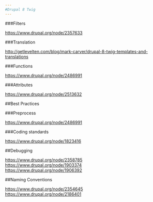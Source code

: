 ```yaml
---
#Drupal 8 Twig
---
```


###Filters

https://www.drupal.org/node/2357633

###Translation

http://getlevelten.com/blog/mark-carver/drupal-8-twig-templates-and-translations

###Functions

https://www.drupal.org/node/2486991

###Attributes

https://www.drupal.org/node/2513632

##Best Practices

###Preprocess

https://www.drupal.org/node/2486991

###Coding standards

https://www.drupal.org/node/1823416

##Debugging

https://www.drupal.org/node/2358785
https://www.drupal.org/node/1903374
https://www.drupal.org/node/1906392

##Naming Conventions

https://www.drupal.org/node/2354645
https://www.drupal.org/node/2186401